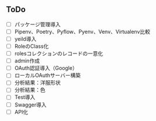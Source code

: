 ## ToDo
- [ ] パッケージ管理導入
- [ ] Pipenv、Poetry、Pyflow、Pyenv、Venv、Virtualenv比較
- [ ] yeild導入
- [ ] RoleのClass化
- [ ] rolesコレクションのレコードの一意化
- [ ] admin作成
- [ ] OAuth認証導入（Google）
- [ ] ローカルOAuthサーバー構築
- [ ] 分析結果：洋服形状
- [ ] 分析結果：色
- [ ] Test導入
- [ ] Swagger導入
- [ ] API化
